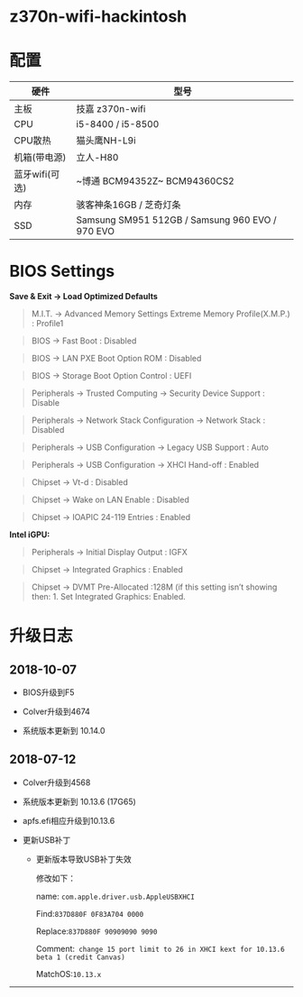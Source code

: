 # z370n-wifi-hackintosh
# 配置

硬件 | 型号 
---|---
主板 | 技嘉 z370n-wifi  
CPU| i5-8400 / i5-8500
CPU散热|猫头鹰NH-L9i 
机箱(带电源)|立人-H80 
蓝牙wifi(可选)|~博通 BCM94352Z~ BCM94360CS2 
内存| 骇客神条16GB  / 芝奇灯条
SSD | Samsung SM951 512GB / Samsung 960 EVO / 970 EVO


# BIOS Settings
**Save & Exit → Load Optimized Defaults**

> M.I.T. → Advanced Memory Settings Extreme Memory Profile(X.M.P.) : Profile1

> BIOS → Fast Boot : Disabled

> BIOS → LAN PXE Boot Option ROM : Disabled

> BIOS → Storage Boot Option Control : UEFI

> Peripherals → Trusted Computing → Security Device Support : Disable

> Peripherals → Network Stack Configuration → Network Stack : Disabled

> Peripherals → USB Configuration → Legacy USB Support : Auto

> Peripherals → USB Configuration → XHCI Hand-off : Enabled

> Chipset → Vt-d : Disabled

> Chipset → Wake on LAN Enable : Disabled

> Chipset → IOAPIC 24-119 Entries : Enabled

 **Intel iGPU:**
> Peripherals → Initial Display Output : IGFX

> Chipset → Integrated Graphics : Enabled

> Chipset → DVMT Pre-Allocated :128M (if this setting isn’t showing then: 1. Set Integrated Graphics: Enabled. 

# 升级日志


  ## 2018-10-07

 - BIOS升级到F5
 
 - Colver升级到4674

 - 系统版本更新到 10.14.0



  ## 2018-07-12

 - Colver升级到4568

 - 系统版本更新到 10.13.6 (17G65)

 - apfs.efi相应升级到10.13.6

 - 更新USB补丁

    - 更新版本导致USB补丁失效

      修改如下：

      name: `com.apple.driver.usb.AppleUSBXHCI`

      Find:`837D880F 0F83A704 0000`

      Replace:`837D880F 90909090 9090`

      Comment:` change 15 port limit to 26 in XHCI kext for 10.13.6 beta 1 (credit Canvas)`

      MatchOS:`10.13.x`

---


